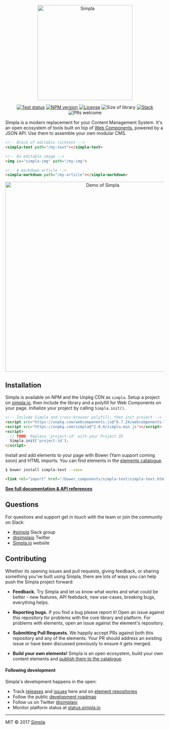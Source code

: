 <p align="center">
  <a href="https://www.simpla.io">
    <img src="https://cdn.simpla.io/img/logo/logo-wordmark-sml.png" alt="Simpla" width="300">
  </a>
</p>

<p align="center">
  <a href="https://travis-ci.org/simplaio/simpla"><img src="https://travis-ci.org/simplaio/simpla.svg?branch=master" alt="Test status"></a>
  <a href="https://www.npmjs.com/package/simpla"><img src="https://img.shields.io/npm/v/simpla.svg" alt="NPM version"></a>
  <a href="https://github.com/simplaio/simpla/blob/master/LICENSE"><img src="https://img.shields.io/npm/l/simpla.svg" alt="License"></a>
  <img src="https://badges.herokuapp.com/size/github/simplaio/simpla/master/simpla.js?gzip=true" alt="Size of library" title="Size (gzip)">
  <a href="https://slack.simpla.io"><img src="http://slack.simpla.io/badge.svg" alt="Slack"></a>
  <img src="https://img.shields.io/badge/PRs-welcome-brightgreen.svg" alt="PRs welcome"> 
</p>
 
Simpla is a modern replacement for your Content Management System. It's an open ecosystem of tools built on top of [Web Components](https://webcomponents.org), powered by a JSON API. Use them to assemble your own modular CMS.

```html
<!-- Block of editable richtext -->
<simpla-text path="/my-text"></simpla-text>

<!-- An editable image -->
<img is="simpla-img" path="/my-img">

<!-- A markdown article -->
<simpla-markdown path="/my-article"></simpla-markdown>
```

<p align="center">
  <img src="https://cdn.simpla.io/img/laptop-demo.gif" width="600" alt="Demo of Simpla">
</p>

## Installation

Simpla is available on NPM and the Unpkg CDN as `simpla`. Setup a project on [simpla.io](https://www.simpla.io), then include the library and a polyfill for Web Components on your page. Initialize your project by calling `Simpla.init()`.

```html
<!-- Include Simpla and cross-browser polyfill, then init project -->
<script src="https://unpkg.com/webcomponents.js@^0.7.24/webcomponents-lite.min.js"></script>
<script src="https://unpkg.com/simpla@^2.0.0/simpla.min.js"></script>
<script>
  // TODO: Replace 'project-id' with your Project ID
  Simpla.init('project-id');
</script>
```

Install and add elements to your page with Bower (Yarn support coming soon) and HTML imports. You can find elements in the [elements catalogue](https://www.simpla.io/elements). 

```sh
$ bower install simpla-text --save
```

```html
<link rel="import" href="/bower_components/simpla-text/simpla-text.html" async>
```

**[See full documentation & API references](https://www.simpla.io/docs)**

## Questions

For questions and support get in touch with the team or join the community on Slack:

- [#simpla](https://slack.simpla.io) Slack group
- [@simplaio](https://twitter.com/simplaio) Twitter
- [Simpla.io](https://www.simpla.io) website

## Contributing

Whether its opening issues and pull requests, giving feedback, or sharing something you've built using Simpla, there are lots of ways you can help push the Simpla project forward:

- **Feedback.** Try Simpla and let us know what works and what could be better - new features, API feebdack, new use-cases, breaking bugs, everything helps.

- **Reporting bugs.** If you find a bug please report it! Open an issue against this repository for problems with the core library and platform. For problems with elements, open an issue against the element's repository.

- **Submitting Pull Requests.** We happily accept PRs against both this repository and any of the elements. Your PR should address an existing issue or have been discussed previously to ensure it gets merged.

- **Build your own elements!** Simpla is an open ecosystem, build your own content elements and [publish them to the catalogue](https://github.com/simplaio/simpla-elements/#publishing-your-element).

#### Following development

Simpla's development happens in the open:

- Track [releases](https://github.com/simplaio/simpla/releases) and [issues](https://github.com/simplaio/simpla/issues) here and on [element repositories](https://github.com/SimplaElements)
- Follow the public [development roadmap](https://trello.com/b/tZEZa1rN/simpla-public-roadmap)
- Follow us on Twitter [@simplaio](https://twitter.com/simplaio)
- Monitor platform status at [status.simpla.io](http://status.simpla.io)

***

MIT © 2017 [Simpla](https://www.simpla.io)
